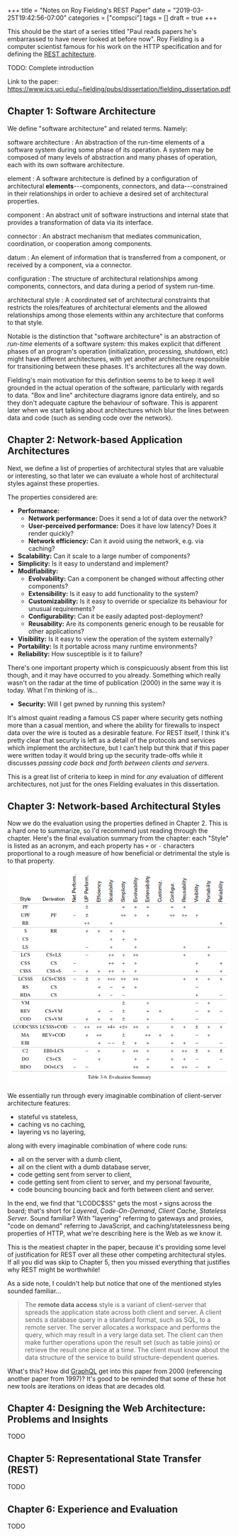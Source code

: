 +++
title = "Notes on Roy Fielding's REST Paper"
date = "2019-03-25T19:42:56-07:00"
categories = ["compsci"]
tags = []
draft = true
+++

This should be the start of a series titled "Paul reads papers he's embarrassed to have never looked at before now". Roy
Fielding is a computer scientist famous for his work on the HTTP specification and for defining the
[REST achitecture](https://en.wikipedia.org/wiki/Representational_state_transfer).

TODO: Complete introduction

Link to the paper: https://www.ics.uci.edu/~fielding/pubs/dissertation/fielding_dissertation.pdf

## Chapter 1: Software Architecture

We define "software architecture" and related terms. Namely:

software architecture
: An abstraction of the run-time elements of a software system during some phase of its operation. A system may be
  composed of many levels of abstraction and many phases of operation, each with its own software architecture.

element
: A software architecture is defined by a configuration of architectural **elements**---components, connectors, and
  data---constrained in their relationships in order to achieve a desired set of architectural properties.

component
: An abstract unit of software instructions and internal state that provides a transformation of data via its interface.

connector
: An abstract mechanism that mediates communication, coordination, or cooperation among components.

datum
: An element of information that is transferred from a component, or received by a component, via a connector.

configuration
: The structure of architectural relationships among components, connectors, and data during a period of system
  run-time.

architectural style
: A coordinated set of architectural constraints that restricts the roles/features of architectural elements and the
  allowed relationships among those elements within any architecture that conforms to that style.

Notable is the distinction that "software architecture" is an abstraction of *run-time* elements of a software system:
this makes explicit that different phases of an program's operation (initialization, processing, shutdown, etc) might
have different architectures, with yet another architecture responsible for transitioning between these phases. It's
architectures all the way down.

Fielding's main motivation for this definition seems to be to keep it well grounded in the actual operation of the
software, particularly with regards to data. "Box and line" architecture diagrams ignore data entirely, and so they
don't adequate capture the behaviour of software. This is apparent later when we start talking about architectures
which blur the lines between data and code (such as sending code over the network).

## Chapter 2: Network-based Application Architectures

Next, we define a list of properties of architectural styles that are valuable or interesting, so that later we can
evaluate a whole host of architectural styles against these properties.

The properties considered are:

* **Performance:**
  * **Network performance:** Does it send a lot of data over the network?
  * **User-perceived performance:** Does it have low latency? Does it render quickly?
  * **Network efficiency:** Can it avoid using the network, e.g. via caching?
* **Scalability:** Can it scale to a large number of components?
* **Simplicity:** Is it easy to understand and implement?
* **Modifiability:**
  * **Evolvability:** Can a component be changed without affecting other components?
  * **Extensibility:** Is it easy to add functionality to the system?
  * **Customizability:** Is it easy to override or specialize its behaviour for unusual requirements?
  * **Configurability:** Can it be easily adapted post-deployment?
  * **Reusability:** Are its components generic enough to be reusable for other applications?
* **Visibility:** Is it easy to view the operation of the system externally?
* **Portability:** Is it portable across many runtime environments?
* **Reliability:** How susceptible is it to failure?

There's one important property which is conspicuously absent from this list though, and it may have occurred to you
already. Something which really wasn't on the radar at the time of publication (2000) in the same way it is today.
What I'm thinking of is...

* **Security:** Will I get pwned by running this system?

It's almost quaint reading a famous CS paper where security gets nothing more than a casual mention, and where the
ability for firewalls to inspect data over the wire is touted as a desirable feature. For REST itself, I think it's
pretty clear that security is left as a detail of the protocols and services which implement the architecture, but I
can't help but think that if this paper were written today it would bring up the security trade-offs while it discusses
*passing code back and forth between clients and servers*.

This is a great list of criteria to keep in mind for *any* evaluation of different architectures, not just for the ones
Fielding evaluates in this dissertation.

## Chapter 3: Network-based Architectural Styles

Now we do the evaluation using the properties defined in Chapter 2. This is a hard one to summarize, so I'd recommend
just reading through the chapter. Here's the final evaluation summary from the chapter: each "Style" is listed as an
acronym, and each property has `+` or `-` characters proportional to a rough measure of how beneficial or detrimental
the style is to that property.

![The evaluation summary, in its full terse glory](/images/notes_on_roy_fielding's_rest_paper/chap3_comparison.png)

We essentially run through every imaginable combination of client-server architecture features:

* stateful vs stateless,
* caching vs no caching,
* layering vs no layering,

along with every imaginable combination of where code runs:

* all on the server with a dumb client,
* all on the client with a dumb database server,
* code getting sent from server to client,
* code getting sent from client to server, and my personal favourite,
* code bouncing bouncing back and forth between client and server.

In the end, we find that "LCODC$SS" gets the most `+` signs across the board; that's short for *Layered*,
*Code-On-Demand*, *Client Cache*, *Stateless Server*. Sound familiar? With "layering" referring to gateways and proxies,
"code on demand" referring to JavaScript, and caching/statelessness being properties of HTTP, what we're describing here
is the Web as we know it.

This is the meatiest chapter in the paper, because it's providing some level of justification for REST over all these
other competing architectural styles. If all you did was skip to Chapter 5, then you missed everything that justifies
why REST might be worthwhile!

As a side note, I couldn't help but notice that one of the mentioned styles sounded familiar...

> The **remote data access** style is a variant of client-server that spreads the application state across both
> client and server. A client sends a database query in a standard format, such as SQL, to a remote server. The server
> allocates a workspace and performs the query, which may result in a very large data set. The client can then make
> further operations upon the result set (such as table joins) or retrieve the result one piece at a time. The client
> must know about the data structure of the service to build structure-dependent queries.

What's this? How did [GraphQL](https://graphql.org/learn/) get into this paper from 2000 (referencing another paper from
1997)? It's good to be reminded that some of these hot new tools are iterations on ideas that are decades old.

## Chapter 4: Designing the Web Architecture: Problems and Insights

TODO

## Chapter 5: Representational State Transfer (REST)

TODO

## Chapter 6: Experience and Evaluation

TODO
